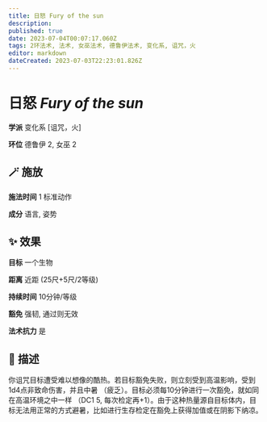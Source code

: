 ```yaml
---
title: 日怒 Fury of the sun
description: 
published: true
date: 2023-07-04T00:07:17.060Z
tags: 2环法术, 法术, 女巫法术, 德鲁伊法术, 变化系, 诅咒，火
editor: markdown
dateCreated: 2023-07-03T22:23:01.826Z
---
```


# **日怒** *Fury of the sun*

**学派** 变化系 \[诅咒，火\] 

**环位** 德鲁伊 2, 女巫 2

## 🪄 施放

**施法时间** 1 标准动作

**成分** 语言, 姿势

## ✨ 效果 

**目标** 一个生物 

**距离** 近距 (25尺+5尺/2等级)  

**持续时间** 10分钟/等级 

**豁免** 强韧, 通过则无效

**法术抗力** 是

## 📖 描述

你诅咒目标遭受难以想像的酷热。若目标豁免失败，则立刻受到高温影响，受到1d4点非致命伤害，并且中暑 （疲乏）。目标必须每10分钟进行一次豁免，就如同在高温环境之中一样 （DC1 5, 每次检定再+1）。由于这种热量源自目标体内，目标无法用正常的方式避暑，比如进行生存检定在豁免上获得加值或在阴影下纳凉。
    
